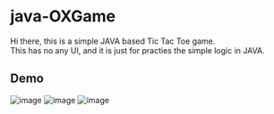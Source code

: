 # java-OXGame

Hi there, this is a simple JAVA based Tic Tac Toe game.\
This has no any UI, and it is just for practies the simple logic in JAVA.

## Demo
![image](https://github.com/Chin-172/java-OXGame/assets/63136573/839108cb-47b0-498c-8b25-661883bee63f)
![image](https://github.com/Chin-172/java-OXGame/assets/63136573/23504b8c-fa20-4dab-9b75-b0d91f949e46)
![image](https://github.com/Chin-172/java-OXGame/assets/63136573/ddcac862-b975-4fc4-afbe-fd01df1ea09f)
